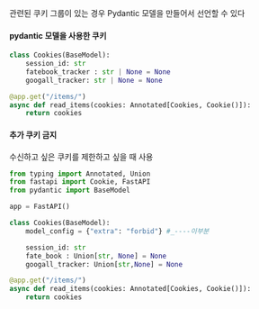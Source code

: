 관련된 쿠키 그룹이 있는 경우 Pydantic 모델을 만들어서 선언할 수 있다

#### pydantic 모델을 사용한 쿠키
```python
class Cookies(BaseModel):
	session_id: str
	fatebook_tracker : str | None = None
	googall_tracker: str | None = None

@app.get("/items/")
async def read_items(cookies: Annotated[Cookies, Cookie()]):
	return cookies
```


#### 추가 쿠키 금지
수신하고 싶은 쿠키를 제한하고 싶을 때 사용

```python
from typing import Annotated, Union
from fastapi import Cookie, FastAPI
from pydantic import BaseModel

app = FastAPI()

class Cookies(BaseModel):
	model_config = {"extra": "forbid"} #_----이부분

	session_id: str
	fate_book : Union[str, None] = None
	googall_tracker: Union[str,None] = None

@app.get("/items/")
async def read_items(cookies: Annotated[Cookies, Cookie()]):
	return cookies
	
```

